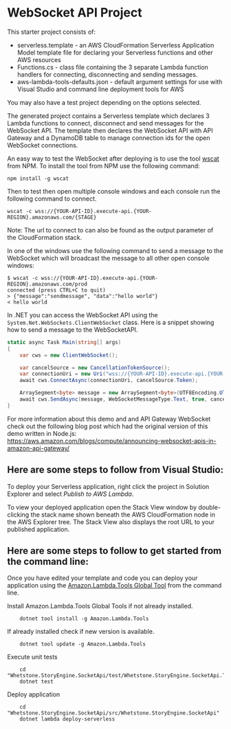 # WebSocket API Project

This starter project consists of:
* serverless.template - an AWS CloudFormation Serverless Application Model template file for declaring your Serverless functions and other AWS resources
* Functions.cs - class file containing the 3 separate Lambda function handlers for connecting, disconnecting and sending messages.
* aws-lambda-tools-defaults.json - default argument settings for use with Visual Studio and command line deployment tools for AWS

You may also have a test project depending on the options selected.

The generated project contains a Serverless template which declares 3 Lambda functions to connect, disconnect and send messages for the WebSocket API. 
The template then declares the WebSocket API with API Gateway and a DynamoDB table to manage connection ids for the open WebSocket connections.

An easy way to test the WebSocket after deploying is to use the tool [wscat](https://github.com/websockets/wscat) from NPM. To install the tool from NPM
use the following command:
```
npm install -g wscat
```

Then to test then open multiple console windows and each console run the following command to connect.
```
wscat -c wss://{YOUR-API-ID}.execute-api.{YOUR-REGION}.amazonaws.com/{STAGE}
```
Note: The url to connect to can also be found as the output parameter of the CloudFormation stack.

In one of the windows use the following command to send a message to the WebSocket which will broadcast the message to all other open console windows:
```
$ wscat -c wss://{YOUR-API-ID}.execute-api.{YOUR-REGION}.amazonaws.com/prod
connected (press CTRL+C to quit)
> {"message":"sendmessage", "data":"hello world"}
< hello world
```

In .NET you can access the WebSocket API using the `System.Net.WebSockets.ClientWebSocket` class. Here is a snippet showing how to send a message to the WebSocketAPI.
```csharp
static async Task Main(string[] args)
{
    var cws = new ClientWebSocket();

    var cancelSource = new CancellationTokenSource();
    var connectionUri = new Uri("wss://{YOUR-API-ID}.execute-api.{YOUR-REGION}.amazonaws.com/prod");
    await cws.ConnectAsync(connectionUri, cancelSource.Token);

    ArraySegment<byte> message = new ArraySegment<byte>(UTF8Encoding.UTF8.GetBytes("{\"message\":\"sendmessage\", \"data\":\"Hello from .NET ClientWebSocket\"}"));
    await cws.SendAsync(message, WebSocketMessageType.Text, true, cancelSource.Token);
}
```

For more information about this demo and and API Gateway WebSocket check out the following blog post which had the original version of 
this demo written in Node.js: https://aws.amazon.com/blogs/compute/announcing-websocket-apis-in-amazon-api-gateway/


## Here are some steps to follow from Visual Studio:

To deploy your Serverless application, right click the project in Solution Explorer and select *Publish to AWS Lambda*.

To view your deployed application open the Stack View window by double-clicking the stack name shown beneath the AWS CloudFormation node in the AWS Explorer tree. The Stack View also displays the root URL to your published application.

## Here are some steps to follow to get started from the command line:

Once you have edited your template and code you can deploy your application using the [Amazon.Lambda.Tools Global Tool](https://github.com/aws/aws-extensions-for-dotnet-cli#aws-lambda-amazonlambdatools) from the command line.

Install Amazon.Lambda.Tools Global Tools if not already installed.
```
    dotnet tool install -g Amazon.Lambda.Tools
```

If already installed check if new version is available.
```
    dotnet tool update -g Amazon.Lambda.Tools
```

Execute unit tests
```
    cd "Whetstone.StoryEngine.SocketApi/test/Whetstone.StoryEngine.SocketApi.Tests"
    dotnet test
```

Deploy application
```
    cd "Whetstone.StoryEngine.SocketApi/src/Whetstone.StoryEngine.SocketApi"
    dotnet lambda deploy-serverless
```
